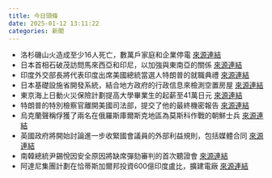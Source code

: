 ```yaml
---
title: 今日頭條
date: 2025-01-12 13:11:22
categories: 新聞            
---
```

- 洛杉磯山火造成至少16人死亡，數萬戶家庭和企業停電 [來源連結](https://www.japantimes.co.jp/news/2025/01/12/world/la-fires-aerial-assault/)
- 日本首相石破茂訪問馬來西亞和印尼，以加強與東南亞的關係 [來源連結](https://www.japantimes.co.jp/news/2025/01/12/japan/politics/ishiba-visit-southeast-asia/)
- 印度外交部長將代表印度出席美國總統當選人特朗普的就職典禮 [來源連結](https://www.thehindu.com/news/national/external-affairs-minister-jaishankar-to-represent-india-at-trump-inauguration/article69091401.ece)
- 日本基礎設施省開發系統，結合地方政府的行政信息來檢測空置房屋 [來源連結](https://www.japantimes.co.jp/news/2025/01/12/japan/ai-vacant-houses/)
- 東京海上日動火災保險計劃提高大學畢業生的起薪至41萬日元 [來源連結](https://www.japantimes.co.jp/business/2025/01/12/companies/tokio-marine-raise-starting-pay/)
- 特朗普的特別檢察官離開美國司法部，提交了他的最終機密報告 [來源連結](https://www.japantimes.co.jp/news/2025/01/12/world/politics/trump-special-counsel-leaves-justice-department/)
- 烏克蘭聲稱俘獲了兩名在俄羅斯庫爾斯克地區為莫斯科作戰的朝鮮士兵 [來源連結](https://www.japantimes.co.jp/news/2025/01/12/world/ukraine-captures-north-korean-soldiers/)
- 英國政府將開始討論進一步收緊國會議員的外部利益規則，包括媒體合同 [來源連結](https://www.theguardian.com/politics/2025/jan/12/uk-government-to-crack-down-on-mps-earning-extra-cash-from-media-firms)
- 南韓總統尹錫悅因安全原因將缺席彈劾審判的首次聽證會 [來源連結](https://www.japantimes.co.jp/news/2025/01/12/asia-pacific/politics/yoon-impeachment-hearing/)
- 阿達尼集團計劃在恰蒂斯加爾邦投資600億印度盧比，擴建電廠 [來源連結](https://www.thehindu.com/business/gautam-adani-announces-65000-crore-investment-in-energy-cement-projects-in-chhattisgarh/article69091641.ece)



